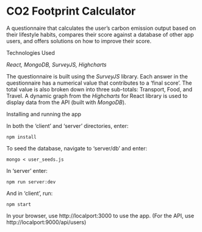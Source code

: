 <h1>CO2 Footprint Calculator</h1>

A questionnaire that calculates the user’s carbon emission output based on their lifestyle habits, compares their score against a database of other app users, and offers solutions on how to improve their score.

Technologies Used

<i>React, MongoDB, SurveyJS, Highcharts</i>

The questionnaire is built using the <i>SurveyJS</i> library. Each answer in the questionnaire has a numerical value that contributes to a ‘final score’. The total value is also broken down into three sub-totals: Transport, Food, and Travel. A dynamic graph from the <i>Highcharts</i> for React library is used to display data from the API (built with <i>MongoDB</i>). 

Installing and running the app

In both the ‘client’ and ‘server’ directories, enter:

	npm install

To seed the database, navigate to ‘server/db’ and enter:
	
	mongo < user_seeds.js

In ‘server’ enter:

	npm run server:dev

And in ‘client’, run:
	
	npm start

In your browser, use http://localport:3000 to use the app. (For the API, use http://localport:9000/api/users)  
